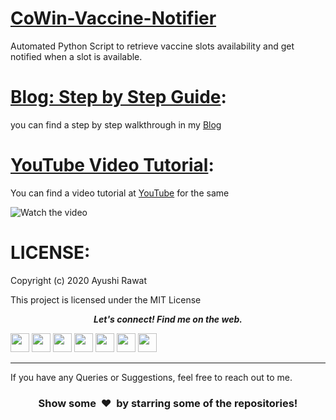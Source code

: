 # [CoWin-Vaccine-Notifier]()
Automated Python Script to retrieve vaccine slots availability and get notified when a slot is available.

[Blog: Step by Step Guide](https://ayushirawat.com/automate-cowin-vaccine-slots-availablity-using-python):
==========================
you can find a step by step walkthrough in my [Blog](https://ayushirawat.com/automate-cowin-vaccine-slots-availablity-using-python)

[YouTube Video Tutorial](https://www.youtube.com/watch?v=HrTQqSKWClE&ab_channel=AyushiRawat):
==========================
You can find a video tutorial at [YouTube](https://www.youtube.com/watch?v=HrTQqSKWClE&ab_channel=AyushiRawat) for the same

![Watch the video](https://www.youtube.com/watch?v=HrTQqSKWClE&ab_channel=AyushiRawat)

LICENSE:
==========================
Copyright (c) 2020 Ayushi Rawat

This project is licensed under the MIT License

<p align="center">
  <b><i>Let's connect! Find me on the web.</i></b>

[<img height="30" src="https://img.shields.io/badge/twitter-%231DA1F2.svg?&style=for-the-badge&logo=twitter&logoColor=white" />][twitter]
[<img height="30" src = "https://img.shields.io/badge/Youtube-%23E4405F.svg?&style=for-the-badge&logo=Youtube&logoColor=white">][Youtube] 
[<img height="30" src="https://img.shields.io/badge/Hashnode-%230077B5.svg?&style=for-the-badge&logo=Hashnode&logoColor=white" />][Hashnode]
[<img height="30" src = "https://img.shields.io/badge/gmail-c14438?&style=for-the-badge&logo=gmail&logoColor=white">][gmail] 
[<img height="30" src="https://img.shields.io/badge/linkedin-blue.svg?&style=for-the-badge&logo=linkedin&logoColor=white" />][LinkedIn]
[<img height="30" src="https://img.shields.io/badge/-Medium-000000.svg?&style=for-the-badge&logo=Medium&logoColor=white" />][Medium]
[<img height="30" src = "https://img.shields.io/badge/Facebook-036be4.svg?&style=for-the-badge&logo=facebook&logoColor=white">][Facebook]
<br />
<hr />

[twitter]: https://twitter.com/ayushi7rawat
[youtube]: https://youtube.com/ayushirawat
[Hashnode]: https://ayushirawat.com
[gmail]: https://gmail.com
[linkedin]: https://www.linkedin.com/in/ayushi7rawat/
[Medium]: https://medium.com/@ayushi7rawat
[Facebook]: https://www.facebook.com/ayushi7rawat

  
If you have any Queries or Suggestions, feel free to reach out to me.

<h3 align="center">Show some &nbsp;❤️&nbsp; by starring some of the repositories!</h3>
